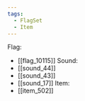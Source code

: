 ```yaml
---
tags:
  - FlagSet
  - Item
---
```

Flag:
- [[flag_10115]]
Sound:
- [[sound_44]]
- [[sound_43]]
- [[sound_17]]
Item:
- [[item_502]]
